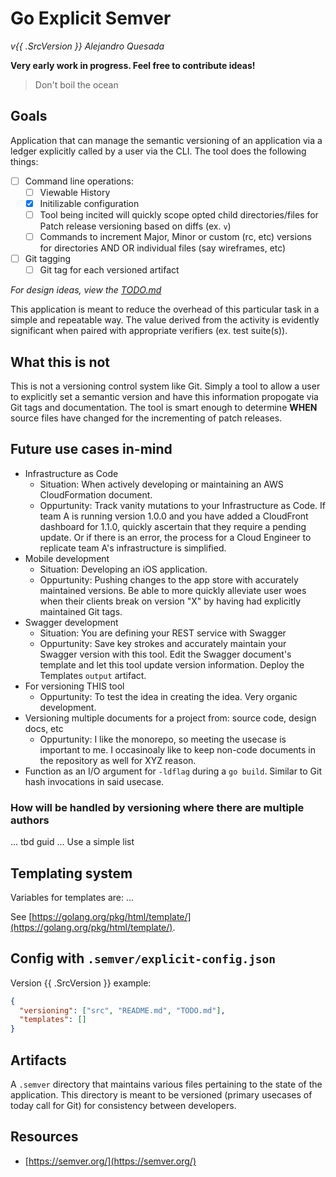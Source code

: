 # Go Explicit Semver

_v{{ .SrcVersion }} Alejandro Quesada_

**Very early work in progress. Feel free to contribute ideas!**

> Don't boil the ocean

## Goals

Application that can manage the semantic versioning of an application via a ledger explicitly called by a user via the CLI. The tool does the following things:

- [ ] Command line operations:
  - [ ] Viewable History
  - [x] Initilizable configuration
  - [ ] Tool being incited will quickly scope opted child directories/files for Patch release versioning based on diffs (ex. `v`)
  - [ ] Commands to increment Major, Minor or custom (rc, etc) versions for directories AND OR individual files (say wireframes, etc)
- [ ] Git tagging
  - [ ] Git tag for each versioned artifact

_For design ideas, view the [TODO.md](./TODO.md)_

This application is meant to reduce the overhead of this particular task in a simple and repeatable way. The value derived from the activity is evidently significant when paired with appropriate verifiers (ex. test suite(s)).

## What this is not

This is not a versioning control system like Git. Simply a tool to allow a user to explicitly set a semantic version and have this information propogate via Git tags and documentation. The tool is smart enough to determine **WHEN** source files have changed for the incrementing of patch releases.

## Future use cases in-mind

- Infrastructure as Code
  - Situation: When actively developing or maintaining an AWS CloudFormation document.
  - Oppurtunity: Track vanity mutations to your Infrastructure as Code. If team A is running version 1.0.0 and you have added a CloudFront dashboard for 1.1.0, quickly ascertain that they require a pending update. Or if there is an error, the process for a Cloud Engineer to replicate team A's infrastructure is simplified.
- Mobile development
  - Situation: Developing an iOS application.
  - Oppurtunity: Pushing changes to the app store with accurately maintained versions. Be able to more quickly alleviate user woes when their clients break on version "X" by having had explicitly maintained Git tags.
- Swagger development
  - Situation: You are defining your REST service with Swagger
  - Oppurtunity: Save key strokes and accurately maintain your Swagger version with this tool. Edit the Swagger document's template and let this tool update version information. Deploy the Templates `output` artifact.
- For versioning THIS tool
  - Oppurtunity: To test the idea in creating the idea. Very organic development.
- Versioning multiple documents for a project from: source code, design docs, etc
  - Oppurtunity: I like the monorepo, so meeting the usecase is important to me. I occasinoaly like to keep non-code documents in the repository as well for XYZ reason.
- Function as an I/O argument for `-ldflag` during a `go build`. Similar to Git hash invocations in said usecase.

### How will be handled by versioning where there are multiple authors

... tbd guid ... Use a simple list

## Templating system

Variables for templates are: ...

See [https://golang.org/pkg/html/template/](https://golang.org/pkg/html/template/).

## Config with `.semver/explicit-config.json`

Version {{ .SrcVersion }} example:

```json
{
  "versioning": ["src", "README.md", "TODO.md"],
  "templates": []
}
```

## Artifacts

A `.semver` directory that maintains various files pertaining to the state of the application. This directory is meant to be versioned (primary usecases of today call for Git) for consistency between developers.

## Resources

- [https://semver.org/](https://semver.org/)
